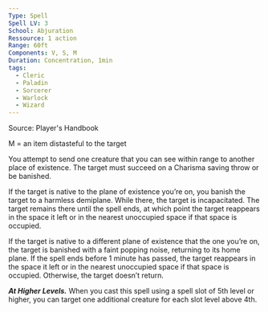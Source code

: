 ```yaml
---
Type: Spell
Spell LV: 3
School: Abjuration
Ressource: 1 action
Range: 60ft
Components: V, S, M
Duration: Concentration, 1min
tags:
  - Cleric
  - Paladin
  - Sorcerer
  - Warlock
  - Wizard
---
```

Source: Player's Handbook

M = an item distasteful to the target

You attempt to send one creature that you can see within range to another place of existence. The target must succeed on a Charisma saving throw or be banished.

If the target is native to the plane of existence you’re on, you banish the target to a harmless demiplane. While there, the target is incapacitated. The target remains there until the spell ends, at which point the target reappears in the space it left or in the nearest unoccupied space if that space is occupied.

If the target is native to a different plane of existence that the one you’re on, the target is banished with a faint popping noise, returning to its home plane. If the spell ends before 1 minute has passed, the target reappears in the space it left or in the nearest unoccupied space if that space is occupied. Otherwise, the target doesn’t return.

**_At Higher Levels._** When you cast this spell using a spell slot of 5th level or higher, you can target one additional creature for each slot level above 4th.
